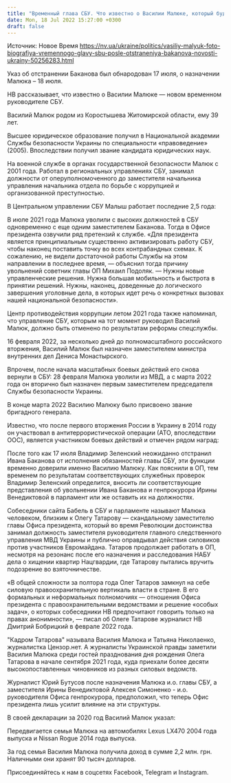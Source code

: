 ```yaml
---
title: "Временный глава СБУ. Что известно о Василии Малюке, который будет руководить спецслужбой вместо отстраненного Ивана Баканова"
date: Mon, 18 Jul 2022 15:27:00 +0300
draft: false
---
```

Источник: Новое Время https://nv.ua/ukraine/politics/vasiliy-malyuk-foto-biografiya-vremennogo-glavy-sbu-posle-otstraneniya-bakanova-novosti-ukrainy-50256283.html


Указ об отстранении Баканова был обнародован 17 июля, о назначении Малюка – 18 июля.

НВ рассказывает, что известно о Василии Малюке — новом временном руководителе СБУ.

Василий Малюк родом из Коростышева Житомирской области, ему 39 лет.

Высшее юридическое образование получил в Национальной академии Службы безопасности Украины по специальности «правоведение» (2005). Впоследствии получил звание кандидата юридических наук.

На военной службе в органах государственной безопасности Малюк с 2001 года. Работал в региональных управлениях СБУ, занимал должности от оперуполномоченного до заместителя начальника управления начальника отдела по борьбе с коррупцией и организованной преступностью.

В Центральном управлении СБУ Малыш работает последние 2,5 года:

В июле 2021 года Малюка уволили с высоких должностей в СБУ одновременно с еще одним заместителем Баканова. Тогда в Офисе президента озвучили ряд претензий к службе. «Для президента является принципиальным существенно активизировать работу СБУ, чтобы наконец поставить точку во всех контрабандных схемах. К сожалению, не видели достаточной работы Службы на этом направлении в последнее время, — объяснил тогда причину увольнений советник главы ОП Михаил Подоляк. — Нужны новые управленческие решения. Нужна большая мобильность и быстрота в принятии решений. Нужны, наконец, доведенные до логического завершения уголовные дела, в которых идет речь о конкретных вызовах нашей национальной безопасности».

 Центр противодействия коррупции летом 2021 года также напоминал, что управление СБУ, которым на тот момент руководил Василий Малюк, должно быть отменено по результатам реформы спецслужбы.

16 февраля 2022, за несколько дней до полномасштабного российского вторжения, Василий Малюк был назначен заместителем министра внутренних дел Дениса Монастырского.

Впрочем, после начала масштабных боевых действий его снова вернули в СБУ: 28 февраля Малюка уволили из МВД, а с марта 2022 года он вторично был назначен первым заместителем председателя Службы безопасности Украины.

В конце марта 2022 Василию Малюку было присвоено звание бригадного генерала.

Известно, что после первого вторжения России в Украину в 2014 году он участвовал в антитеррористической операции (АТО, впоследствии ООС), является участником боевых действий и отмечен рядом наград:

После того как 17 июля Владимир Зеленский неожиданно отстранил Ивана Баканова от исполнения обязанностей главы СБУ, эти функции временно доверили именно Василию Малюку. Как пояснили в ОП, тем временем по результатам соответствующих служебных проверок Владимир Зеленский определится, вносить ли соответствующие представления об увольнении Ивана Баканова и генпрокурора Ирины Венедиктовой в парламент или же оставить их на должностях.

Собеседники сайта Бабель в СБУ и парламенте называют Малюка человеком, близким к Олегу Татарову — скандальному заместителю главы Офиса президента, который во время Революции достоинства занимал должность заместителя руководителя главного следственного управления МВД Украины и публично оправдывал действия силовиков против участников Евромайдана. Татаров продолжает работать в ОП, несмотря на резонанс после его назначения и расследования НАБУ дела о хищении квартир Нацгвардии, где Татарову пытались вручить подозрение во взяточничестве.

«В общей сложности за полтора года Олег Татаров замкнул на себе силовую правоохранительную вертикаль власти в стране. В его формальных и неформальных полномочиях — отношения Офиса президента с правоохранительными ведомствами и решение «особых задач», о которых собеседники НВ предпочитают говорить только на правах анонимности», — писал об Олеге Татарове журналист НВ Дмитрий Бобрицкий в феврале 2022 года.

"Кадром Татарова" называла Василия Малюка и Татьяна Николаенко, журналистка Цензор.нет. А журналисты Украинской правды заметили Василия Малюка среди гостей празднования дня рождения Олега Татарова в начале сентября 2021 года, куда приехали более десяти высокопоставленных чиновников из разных силовых ведомств.

Журналист Юрий Бутусов после назначения Малюка и.о. главы СБУ, а заместителя Ирины Венедиктовой Алексея Симоненко - и.о. руководителя Офиса генпрокурора, предположил, что теперь Офис президента лишь усилит влияние на эти структуры.

В своей декларации за 2020 год Василий Малюк указал:

Передвигается семья Малюка на автомобилях Lexus LX470 2004 года выпуска и Nissan Rogue 2014 года выпуска.

За год семья Василия Малюка получила доход в сумме 2,2 млн. грн. Наличными они хранят 90 тысяч долларов.

Присоединяйтесь к нам в соцсетях Facebook, Telegram и Instagram.

